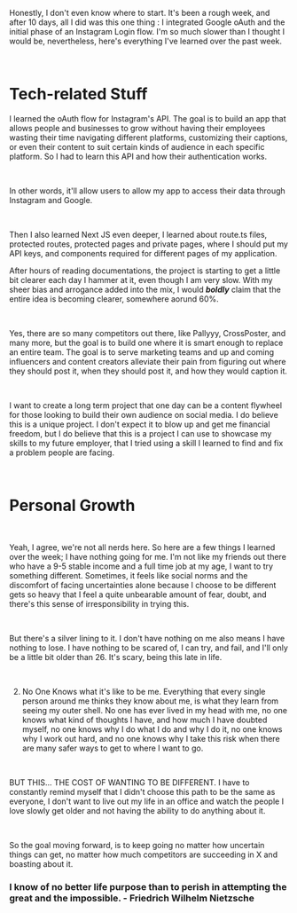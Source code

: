 Honestly, I don't even know where to start. It's been a rough week, and after 10 days, all I did was this one thing : I integrated Google oAuth and the initial phase of an Instagram Login flow. I'm so much slower than I thought I would be, nevertheless, here's everything I've learned over the past week.

<br>

<h1 class="text-3xl font-bold">
Tech-related Stuff
</h1>

I learned the oAuth flow for Instagram's API. The goal is to build an app that allows people and businesses to grow without having their employees wasting their time navigating different platforms, customizing their captions, or even their content to suit certain kinds of audience in each specific platform. So I had to learn this API and how their authentication works.

<br>

In other words, it'll allow users to allow my app to access their data through Instagram and Google.

<br>

Then I also learned Next JS even deeper, I learned about route.ts files, protected routes, protected pages and private pages, where I should put my API keys, and components required for different pages of my application.

After hours of reading documentations, the project is starting to get a little bit clearer each day I hammer at it, even though I am very slow. With my sheer bias and arrogance added into the mix, I would ___boldly___ claim that the entire idea is becoming clearer, somewhere aorund 60%.

<br>

Yes, there are so many competitors out there, like Pallyyy, CrossPoster, and many more, but the goal is to build one where it is smart enough to replace an entire team. The goal is to serve marketing teams and up and coming influencers and content creators alleviate their pain from figuring out where they should post it, when they should post it, and how they would caption it.

<br>

I want to create a long term project that one day can be a content flywheel for those looking to build their own audience on social media. I do believe this is a unique project. I don't expect it to blow up and get me financial freedom, but I do believe that this is a project I can use to showcase my skills to my future employer, that I tried using a skill I learned to find and fix a problem people are facing.

<br>

<h1 class="text-3xl font-bold">
Personal Growth
</h1>

<br>

Yeah, I agree, we're not all nerds here. So here are a few things I learned over the week; I have nothing going for me. I'm not like my friends out there who have a 9-5 stable income and a full time job at my age, I want to try something different. Sometimes, it feels like social norms and the discomfort of facing uncertainties alone because I choose to be different gets so heavy that I feel a quite unbearable amount of fear, doubt, and there's this sense of irresponsibility in trying this.

<br>

But there's a silver lining to it. I don't have nothing on me also means I have nothing to lose. I have nothing to be scared of, I can try, and fail, and I'll only be a little bit older than 26. It's scary, being this late in life.

<br>

2. No One Knows what it's like to be me. Everything that every single person around me thinks they know about me, is what they learn from seeing my outer shell. No one has ever lived in my head with me, no one knows what kind of thoughts I have, and how much I have doubted myself, no one knows why I do what I do and why I do it, no one knows why I work out hard, and no one knows why I take this risk when there are many safer ways to get to where I want to go.

<br>

BUT THIS... THE COST OF WANTING TO BE DIFFERENT. I have to constantly remind myself that I didn't choose this path to be the same as everyone, I don't want to live out my life in an office and watch the people I love slowly get older and not having the ability to do anything about it.

<br>

So the goal moving forward, is to keep going no matter how uncertain things can get, no matter how much competitors are succeeding in X and boasting about it.

<h3 class='font-bold italic text-2xl'>
I know of no better life purpose than to perish in attempting the great and the impossible. - Friedrich Wilhelm Nietzsche
</h3>
